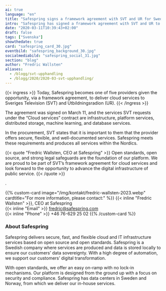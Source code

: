 ```yaml
---
ai: true
language: "en"
title: "Safespring signs a framework agreement with SVT and UR for Swedish cloud services"
intro: "Safespring has signed a framework agreement with SVT and UR to deliver secure, flexible, and well-documented cloud services."
date: "2020-03-11T10:39:43+02:00"
draft: false
tags: ["Svenska"]
showthedate: true
card: "safespring_card_30.jpg"
eventbild: "safespring_background_30.jpg"
socialmediabild: "safespring_social_31.jpg"
section: "blog"
author: "Fredric Wallsten"
aliases:
  - /blogg/svt-upphandling
  - /blogg/2020/2020-03-svt-upphandling/
---
```


{{< ingress >}}
Today, Safespring becomes one of five providers given the opportunity, via a framework agreement, to deliver cloud services to Sveriges Television (SVT) and Utbildningsradion (UR).
{{< /ingress >}}

The agreement was signed on March 11, and the services SVT requests under the “Cloud services” contract are infrastructure, platform services, distributed storage, machine learning, and database services.

In the procurement, SVT states that it is important to them that the provider offers secure, flexible, and well-documented services. Safespring meets these requirements and produces all services within the Nordics.

{{< quote "Fredric Wallsten, CEO at Safespring" >}}
Open standards, open source, and strong legal safeguards are the foundation of our platform. We are proud to be part of SVT’s framework agreement for cloud services and look forward to the opportunity to advance the digital infrastructure of public service.
{{< /quote >}}

.

{{% custom-card image="/img/kontakt/fredric-wallsten-2023.webp" cardtitle="For more information, please contact:" %}}
{{< inline "Fredric Wallsten" >}}, CEO at Safespring  
{{< inline "Email" >}} fredric@safespring.com  
{{< inline "Phone" >}} +46 76-629 25 02
{{% /custom-card %}}

### About Safespring

Safespring delivers secure, fast, and flexible cloud and IT infrastructure services based on open source and open standards. Safespring is a Swedish company where services are produced and data is stored locally to ensure our customers’ data sovereignty. With a high degree of automation, we support our customers’ digital transformation.

With open standards, we offer an easy on-ramp with no lock-in mechanisms. Our platform is designed from the ground up with a focus on security and compliance. Safespring has data centers in Sweden and Norway, from which we deliver our in-house services.
